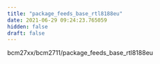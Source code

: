 ```yaml
---
title: "package_feeds_base_rtl8188eu"
date: 2021-06-29 09:24:23.765059
hidden: false
draft: false
---
```


bcm27xx/bcm2711/package_feeds_base_rtl8188eu

